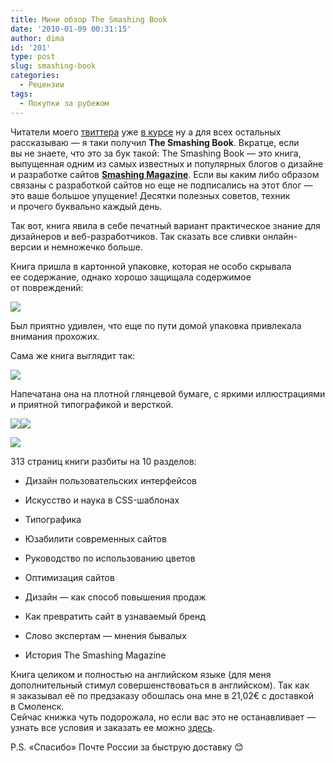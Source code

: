 ```yaml
---
title: Мини обзор The Smashing Book
date: '2010-01-09 00:31:15'
author: dima
id: '201'
type: post
slug: smashing-book
categories:
  - Рецензии
tags:
  - Покупки за рубежом
---
```


Читатели моего [твиттера](http://twitter.com/dpolyakov) уже [в курсе](http://twitter.com/dpolyakov/status/7519373527) ну а для всех остальных рассказываю — я таки получил **The Smashing Book**. Вкратце, если вы не знаете, что это за бук такой: The Smashing Book — это книга, выпущенная одним из самых известных и популярных блогов о дизайне и разработке сайтов [**Smashing Magazine**](http://www.smashingmagazine.com). Если вы каким либо образом связаны с разработкой сайтов но еще не подписались на этот блог — это ваше большое упущение! Десятки полезных советов, техник и прочего буквально каждый день.  
  
Так вот, книга явила в себе печатный вариант практическое знание для дизайнеров и веб-разработчиков. Так сказать все сливки онлайн-версии и немножечко больше.  
  
Книга пришла в картонной упаковке, которая не особо скрывала ее содержание, однако хорошо защищала содержимое от повреждений:  

[![](/_bl/2/s52719843.jpg)](/_bl/2/52719843.jpg "Нажмите, для просмотра в полном размере...")

  
Был приятно удивлен, что еще по пути домой упаковка привлекала внимания прохожих.  
  
Сама же книга выглядит так:  

[![](/_bl/2/s45600921.jpg)](/_bl/2/45600921.jpg "Нажмите, для просмотра в полном размере...")

  
Напечатана она на плотной глянцевой бумаге, с яркими иллюстрациями и приятной типографикой и версткой.  

[![](/_bl/2/s18280798.jpg)](/_bl/2/18280798.jpg "Нажмите, для просмотра в полном размере...")[![](/_bl/2/s04335845.jpg)](/_bl/2/04335845.jpg "Нажмите, для просмотра в полном размере...")  
  
[![](/_bl/2/s49052284.jpg)](/_bl/2/49052284.jpg "Нажмите, для просмотра в полном размере...")  
  

  
313 страниц книги разбиты на 10 разделов:  

  
*   Дизайн пользовательских интерфейсов
  
*   Искусство и наука в CSS-шаблонах
  
*   Типографика
  
*   Юзабилити современных сайтов
  
*   Руководство по использованию цветов
  
*   Оптимизация сайтов
  
*   Дизайн — как способ повышения продаж
  
*   Как превратить сайт в узнаваемый бренд
  
*   Слово экспертам — мнения бывалых
  
*   История The Smashing Magazine
  

  
Книга целиком и полностью на английском языке (для меня дополнительный стимул совершенствоваться в английском). Так как я заказывал её по предзаказу обошлась она мне в 21,02€ с доставкой в Смоленск.  
Сейчас книжка чуть подорожала, но если вас это не останавливает — узнать все условия и заказать ее можно [здесь](http://www.smashingmagazine.com/2009/12/03/smashing-book-its-out-now/).  
  
P.S. «Спасибо» Почте России за быструю доставку 😊